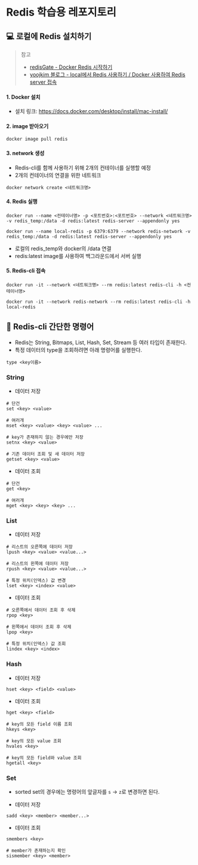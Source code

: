 # Redis 학습용 레포지토리

## 💻 로컬에 Redis 설치하기

> 참고
> - [redisGate - Docker Redis 시작하기](http://redisgate.kr/redis/education/docker_intro.php)  
> - [yoojkim 블로그 - local에서 Redis 사용하기 / Docker 사용하여 Redis server 접속](https://velog.io/@yoojkim/Redis-local%EC%97%90%EC%84%9C-Redis-%EC%82%AC%EC%9A%A9%ED%95%98%EA%B8%B0-Docker-%EC%82%AC%EC%9A%A9%ED%95%98%EC%97%AC-Redis-server-%EC%A0%91%EC%86%8D)

#### 1. Docker 설치

- 설치 링크: https://docs.docker.com/desktop/install/mac-install/

#### 2. image 받아오기

```
docker image pull redis
```

#### 3. network 생성

- Redis-cli를 함께 사용하기 위해 2개의 컨테이너를 실행할 예정
- 2개의 컨테이너의 연결을 위한 네트워크

```
docker network create <네트워크명>
```

#### 4. Redis 실행

```
docker run --name <컨테이너명> -p <포트번호>:<포트번호> --network <네트워크명> -v redis_temp:/data -d redis:latest redis-server --appendonly yes
```

```
docker run --name local-redis -p 6379:6379 --network redis-network -v redis_temp:/data -d redis:latest redis-server --appendonly yes
```

- 로컬의 redis_temp와 docker의 /data 연결
- redis:latest image를 사용하여 백그라운드에서 서버 실행

#### 5. Redis-cli 접속

```
docker run -it --network <네트워크명> --rm redis:latest redis-cli -h <컨테이너명>
```

```
docker run -it --network redis-network --rm redis:latest redis-cli -h local-redis
```

## 📢 Redis-cli 간단한 명령어

- Redis는 String, Bitmaps, List, Hash, Set, Stream 등 여러 타입이 존재한다.
- 특정 데이터의 type을 조회하려면 아래 명령어를 실행한다.

```
type <key이름>
```

### String

- 데이터 저장

```
# 단건
set <key> <value>

# 여러개
mset <key> <value> <key> <value> ...

# key가 존재하지 않는 경우에만 저장
setnx <key> <value>

# 기존 데이터 조회 및 새 데이터 저장
getset <key> <value>
```

- 데이터 조회

```
# 단건
get <key>

# 여러개
mget <key> <key> <key> ...
```

### List

- 데이터 저장

```
# 리스트의 오른쪽에 데이터 저장
lpush <key> <value> <value...>

# 리스트의 왼쪽에 데이터 저장
rpush <key> <value> <value...>

# 특정 위치(인덱스) 값 변경
lset <key> <index> <value>
```

- 데이터 조회

```
# 오른쪽에서 데이터 조회 후 삭제
rpop <key>

# 왼쪽에서 데이터 조회 후 삭제
lpop <key>

# 특정 위치(인덱스) 값 조회
lindex <key> <index>
```

### Hash

- 데이터 저장

```
hset <key> <field> <value>
```

- 데이터 조회

```
hget <key> <field>

# key의 모든 field 이름 조회
hkeys <key>

# key의 모든 value 조회
hvales <key>

# key의 모든 field와 value 조회
hgetall <key>
```

### Set

- sorted set의 경우에는 명령어의 앞글자를 `s` -> `z`로 변경하면 된다.


- 데이터 저장

```
sadd <key> <member> <member...>
```

- 데이터 조회

```
smembers <key>

# member가 존재하는지 확인
sismember <key> <member>
```
